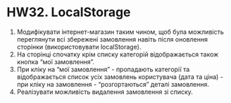 # HW32. LocalStorage

1. Модифікувати інтернет-магазин таким чином, щоб була можливість переглянути всі збережені замовлення навіть після оновлення сторінки (використовувати localStorage).
2. На сторінці спочатку крім списку категорій відображається також кнопка “мої замовлення”.
3. При кліку на “мої замовлення” - пропадають категорії та відображається список усіх замовлень користувача (дата та ціна) - при кліку на замовлення - “розгортаються” деталі замовлення.
4. Реалізувати можливість видалення замовлення зі списку.
